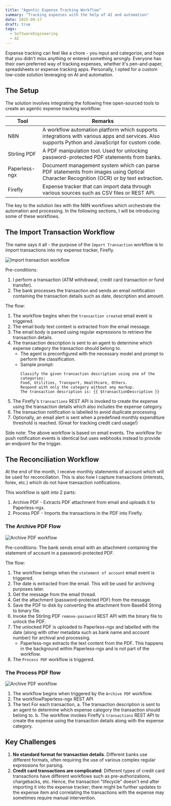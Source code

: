 ```yaml
---
title: "Agentic Expense Tracking Workflow"
summary: "Tracking expenses with the help of AI and automation"
date: 2025-09-17
draft: true
tags:
  - SoftwareEngineering
  - AI
---
```

Expense tracking can feel like a chore - you input and categorize, and hope that you didn't miss anything or entered something wrongly.
Everyone has their own preferred way of tracking expenses, whether it's pen-and-paper, spreadsheets or expense tracking apps.
Personally, I opted for a custom low-code solution leveraging on AI and automation.

## The Setup

The solution involves integrating the following free open-sourced tools to create an agentic expense tracking workflow:

| Tool          | Remarks                                                                                                                                         |
|---------------|-------------------------------------------------------------------------------------------------------------------------------------------------|
| N8N           | A workflow automation platform which supports integrations with various apps and services. Also supports Python and JavaScript for custom code. |
| Stirling PDF  | A PDF manipulation tool. Used for unlocking password-protected PDF statements from banks.                                                       |
| Paperless-ngx | Document management system which can parse PDF statements from images using Optical Character Recognition (OCR) or by text extraction.          |
| Firefly       | Expense tracker that can import data through various sources such as CSV files or REST API.                                                     |

The key to the solution lies with the N8N workflows which orchestrate the automation and processing.
In the following sections, I will be introducing some of these workflows.

## The Import Transaction Workflow

The name says it all - the purpose of the `Import Transaction` workflow is to import transactions into my expense tracker, Firefly.  

![Import transaction workflow](../import-transaction-workflow.png)

Pre-conditions:
1. I perform a transaction (ATM withdrawal, credit card transaction or fund transfer).
2. The bank processes the transaction and sends an email notification containing the transaction details such as date, description and amount.

The flow:
1. The workflow begins when the `transaction created` email event is triggered.
2. The email body text content is extracted from the email message.
3. The email body is parsed using regular expressions to retrieve the transaction details.
4. The transaction description is sent to an agent to determine which expense category the transaction should belong to.
    - The agent is preconfigured with the necessary model and prompt to perform the classification.
    - Sample prompt:
      ```
      Classify the given transaction description using one of the categories:
      Food, Utilities, Transport, Healthcare, Others.
      Respond with only the category without any markup.
      The transaction description is: {{ $transactionDescription }}
      ```
5. The Firefly's `transactions` REST API is invoked to create the expense using the transaction details which also includes the expense category.
6. The transaction notification is labelled to avoid duplicate processing.
7. Optionally, an email alert is sent when a predefined monthly expenditure threshold is reached. (Great for tracking credit card usage!)

Side note: The above workflow is based on email events.
The workflow for push notification events is identical but uses webhooks instead to provide an endpoint for the trigger. 

## The Reconciliation Workflow

At the end of the month, I receive monthly statements of account which will be used for reconciliation.
This is also how I capture transactions (interests, forex, etc.) which do not have transaction notifications.

This workflow is split into 2 parts:
1. Archive PDF - Extracts PDF attachment from email and uploads it to Paperless-ngx.
2. Process PDF - Imports the transactions in the PDF into Firefly. 

### The Archive PDF Flow

![Archive PDF workflow](../archive-pdf-workflow.png)

Pre-conditions: The bank sends email with an attachment containing the statement of account in a password-protected PDF.

The flow:
1. The workflow beings when the `statement of account` email event is triggered.
2. The date is extracted from the email. This will be used for archiving purposes later.
3. Get the message from the email thread.
4. Get the attachment (password-protected PDF) from the message.
5. Save the PDF to disk by converting the attachment from Base64 String to binary file.
6. Invoke the Stirling PDF `remove-password` REST API with the binary file to unlock the PDF.
5. The unlocked PDF is uploaded to Paperless-ngx and labelled with the date (along with other metadata such as bank name and account number) for archival and processing.
    - Paperless-ngx extracts the text content from the PDF. This happens in the background within Paperless-ngx and is not part of the workflow.
6. The `Process PDF` workflow is triggered.

### The Process PDF flow

![Archive PDF workflow](../process-pdf-workflow.png)

1. The workflow begins when triggered by the `Archive PDF` workflow.
2. The workflowPaperless-ngx REST API
3. The text For each transaction,
      a. The transaction description is sent to an agent to determine which expense category the transaction should belong to.
      b. The workflow invokes Firefly's `transactions` REST API to create the expense using the transaction details along with the expense category.

## Key Challenges

1. **No standard format for transaction details**. Different banks use different formats, often requiring the use of various complex regular expressions for parsing.
2. **Credit card transactions are complicated**. Different types of credit card transactions have different workflows such as pre-authorizations, chargebacks, etc. Hence, the transaction "lifecycle" doesn't end after importing it into the expense tracker; there might be further updates to the expense item and correlating the transactions with the expense may sometimes require manual intervention.
